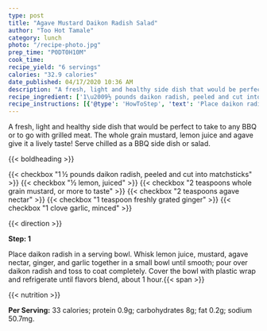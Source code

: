 ```yaml
---
type: post
title: "Agave Mustard Daikon Radish Salad"
author: "Too Hot Tamale"
category: lunch
photo: "/recipe-photo.jpg"
prep_time: "P0DT0H10M"
cook_time: 
recipe_yield: "6 servings"
calories: "32.9 calories"
date_published: 04/17/2020 10:36 AM
description: "A fresh, light and healthy side dish that would be perfect to take to any BBQ or to go with grilled meat. The whole grain mustard, lemon juice and agave give it a lively taste! Serve chilled as a BBQ side dish or salad."
recipe_ingredient: ['1\u2009½ pounds daikon radish, peeled and cut into matchsticks', '½ lemon, juiced', '2 teaspoons whole grain mustard, or more to taste', '2 teaspoons agave nectar', '1 teaspoon freshly grated ginger', '1 clove garlic, minced']
recipe_instructions: [{'@type': 'HowToStep', 'text': 'Place daikon radish in a serving bowl. Whisk lemon juice, mustard, agave nectar, ginger, and garlic together in a small bowl until smooth; pour over daikon radish and toss to coat completely. Cover the bowl with plastic wrap and refrigerate until flavors blend, about 1 hour.\n'}]
---
```


A fresh, light and healthy side dish that would be perfect to take to any BBQ or to go with grilled meat. The whole grain mustard, lemon juice and agave give it a lively taste! Serve chilled as a BBQ side dish or salad. 

{{< boldheading >}}

{{< checkbox "1 ½ pounds daikon radish, peeled and cut into matchsticks" >}}
{{< checkbox "½  lemon, juiced" >}}
{{< checkbox "2 teaspoons whole grain mustard, or more to taste" >}}
{{< checkbox "2 teaspoons agave nectar" >}}
{{< checkbox "1 teaspoon freshly grated ginger" >}}
{{< checkbox "1 clove garlic, minced" >}}


{{< direction >}}

**Step: 1**

Place daikon radish in a serving bowl. Whisk lemon juice, mustard, agave nectar, ginger, and garlic together in a small bowl until smooth; pour over daikon radish and toss to coat completely. Cover the bowl with plastic wrap and refrigerate until flavors blend, about 1 hour.{{< span >}}

{{< nutrition >}}

**Per Serving:** 33 calories; protein 0.9g; carbohydrates 8g; fat 0.2g; sodium 50.7mg.